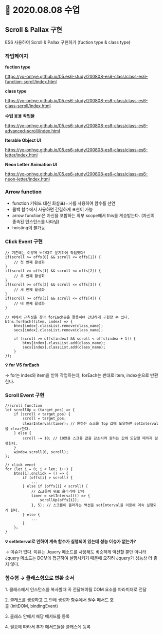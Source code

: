# 📌 2020.08.08 수업

## Scroll & Pallax 구현

ES6 사용하여 Scroll & Pallax 구현하기 (fuction type & class type)

### 작업페이지

**fuction type**

https://yo-onhye.github.io/05.es6-study/200808-es6-class/class-es6-function-scroll/index.html

**class type**

https://yo-onhye.github.io/05.es6-study/200808-es6-class/class-es6-class-scroll/index.html

**수업 응용 작업물**

https://yo-onhye.github.io/05.es6-study/200808-es6-class/class-es6-advanced-scroll/index.html

**Iterable Object UI**

https://yo-onhye.github.io/05.es6-study/200808-es6-class/class-es6-letter/index.html

**Neon Letter Animation UI**

https://yo-onhye.github.io/05.es6-study/200808-es6-class/class-es6-neon-letter/index.html

### Arrow function

- function 키워드 대신 화살표(=>)를 사용하여 함수를 선언
- 콜백 함수에서 사용하면 간결하게 표현이 가능
- arrow function은 자신을 포함하는 외부 scope에서 this를 계승받는다. (자신이 종속된 인스턴스를 나타냄)
- hoisting이 불가능

### Click Event 구현

```
// 기존에는 이렇게 노가다로 분기하여 작업햇다!
if(scroll >= offs[0] && scroll <= offs[1]) {
	// 첫 번째 활성화
}
if(scroll >= offs[1] && scroll <= offs[2]) {
	// 두 번째 활성화
}
if(scroll >= offs[2] && scroll <= offs[3]) {
	// 세 번째 활성화
}
if(scroll >= offs[3] && scroll <= offs[4]) {
	// 네 번째 활성화
}

// 위에서 규칙성을 찾아 forEach문을 활용하여 간단하게 구현할 수 있다.
btns.forEach((item, index) => {
	btns[index].classList.remove(class_name);
	secs[index].classList.remove(class_name);

	if (scroll >= offs[index] && scroll < offs[index + 1]) {
		btns[index].classList.add(class_name);
		secs[index].classList.add(class_name);
	}
});
```

**💡 for VS forEach**

→ for는 index와 item을 받아 작업하는데, forEach는 반대로 item, index순으로 반환한다.

### Scroll Event 구현

```
//scroll function
let scrollUp = (target_pos) => {
	if (scroll < target_pos) {
		scroll = target_pos;
		clearInterval(timer); // 원하는 스크롤 Top 값에 도달하면 setInterval을 clear한다.
	} else {
		scroll -= 10; // 10만큼 스크롤 값을 감소시켜 원하는 값에 도달할 때까지 실행한다.
	}
	window.scroll(0, scroll);
};

// click evnet
for (let i = 0; i < len; i++) {
	btns[i].onclick = () => {
		if (offs[i] > scroll) {
			...
		} else if (offs[i] < scroll) {
			// 스크롤이 위로 올라가야 할때
			timer = setInterval(() => {
				scrollUp(offs[i]);
			}, 5); // 스크롤이 올라가는 액션을 setInterval을 이용해 계속 실행되게 한다.
		} else {
			...
		}
	};
}
```

**💡 setInterval로 인하여 계속 함수가 실행되어 있는데 성능 이슈가 없는가?**

→ 이슈가 없다. 이유는 Jquery 메소드를 사용해도 비슷하게 액션할 뿐만 아니라 Jquery 메소드는 DOM에 접근하여 실행시키기 때문에 오히려 Jquery가 성능상 더 좋지 않다.

### 함수형 → 클래스형으로 변환 순서

1. 클래스에서 인스턴스를 복사할때 꼭 전달해야될 DOM 요소를 파라미터로 전달

2. 클래스를 생성하고 그 안에 생성자 함수에서 필수 메서드 호출 (initDOM, bindingEvent)

3. 클래스 안에서 해당 메서드를 등록

4. 필요에 따라서 추가 메서드들을 클래스에 등록

